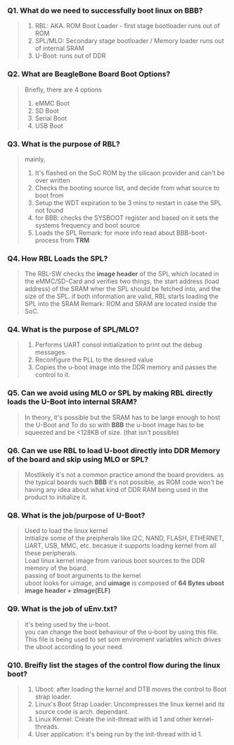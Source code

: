 ### Q1. What do we need to successfully boot linux on BBB?
> 1. RBL: AKA. ROM Boot Loader - first stage bootloader runs out of ROM
> 2. SPL/MLO: Secondary stage bootloader / Memory loader runs out of internal SRAM
> 3. U-Boot: runs out of DDR 

### Q2. What are BeagleBone Board Boot Options?
> Briefly, there are 4 options
> 1. eMMC Boot
> 2. SD Boot
> 3. Serial Boot
> 3. USB Boot

### Q3. What is the purpose of RBL?
> mainly,
> 1. It's flashed on the SoC ROM by the silicaon provider and can't be over written
> 2. Checks the booting source list, and decide from what source to boot from
> 3. Setup the WDT expiration to be 3 mins to restart in case the SPL not found
> 4. for BBB: checks the SYSBOOT register and based on it sets the systems frequency and boot source
> 5. Loads the SPL
> Remark: for more info read about BBB-boot-process from **TRM**

### Q4. How RBL Loads the SPL?
> The RBL-SW checks the **image header** of the SPL which located in the eMMC/SD-Card
> and verifies two things, the start address (load address) of the SRAM wher the SPL should be fetched into, and the size of the SPL.
> if both information are valid, RBL starts loading the SPL into the SRAM
> Remark: ROM and SRAM are located inside the SoC.

### Q4. What is the purpose of SPL/MLO?
> 1. Performs UART consol initialization to print out the debug messages.
> 2. Reconfigure the PLL to the desired value
> 3. Copies the u-boot image into the DDR memory and passes the control to it.

### Q5. Can we avoid using MLO or SPL by making RBL directly loads the U-Boot into internal SRAM?
> In theory, it's possible but the SRAM has to be large enough to host the U-Boot
> and To do so with **BBB** the u-boot image has to be squeezed and be <128KB of size. (that isn't possible)

### Q6. Can we use RBL to load U-boot directly into DDR Memory of the board and skip using MLO or SPL?
> Mostlikely it's not a common practice amond the board providers.
> as the typical boards such **BBB** it's not possible, as ROM code won’t be having any idea about what kind of DDR RAM being used in the product to initialize it.

### Q8. What is the job/purpose of U-Boot?
> Used to load the linux kernel  
> Initialize some of the preipherals like I2C, NAND, FLASH, ETHERNET, UART, USB, MMC, etc. becasue it supports loading kernel from all these peripherals.  
> Load linux kernel image from various boot sources to the DDR memory of the board.  
> passing of boot arguments to the kernel  
> uboot looks for uimage, and **uimage** is composed of **64 Bytes uboot image header + zImage(ELF)**  

### Q9. What is the job of uEnv.txt?
> it's being used by the u-boot.  
> you can change the boot behaviour of the u-boot by using this file.  
> This file is being used to set som enviroment variables which drives the uboot according to your need.

### Q10. Breifly list the stages of the control flow during the linux boot?
> 1. Uboot: after loading the kernel and DTB moves the control to Boot strap loader.  
> 2. Linux's Boot Strap Loader: Uncompresses the linux kernel and its source code is arch. dependant.  
> 3. Linux Kernel: Create the init-thread with id 1 and other kernel-threads.  
> 4. User application: it's being run by the init-thread with id 1.  
